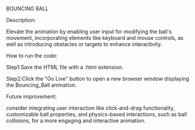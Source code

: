 BOUNCING BALL

Description:

Elevate the animation by enabling user input for modifying the ball's movement, incorporating elements like keyboard and mouse controls, as well as introducing obstacles or targets to enhance interactivity.

How to run the code:

Step1:Save the HTML file with a .html extension.

Step2:Click the "Go Live" button to open a new browser window displaying the Bouncing_Ball animation.

Future improvement:

consider integrating user interaction like click-and-drag functionality, customizable ball properties, and physics-based interactions, such as ball collisions, for a more engaging and interactive animation.

